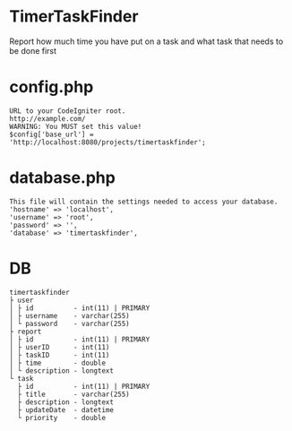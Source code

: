 # TimerTaskFinder
Report how much time you have put on a task and what task that needs to be done first

# config.php
```
URL to your CodeIgniter root.
http://example.com/
WARNING: You MUST set this value!
$config['base_url'] = 'http://localhost:8080/projects/timertaskfinder';
```

# database.php
```
This file will contain the settings needed to access your database.
'hostname' => 'localhost',
'username' => 'root',
'password' => '',
'database' => 'timertaskfinder',
```

# DB
```
timertaskfinder
├ user
│ ├ id          - int(11) | PRIMARY
│ ├ username    - varchar(255)
│ └ password    - varchar(255)
├ report
│ ├ id          - int(11) | PRIMARY
│ ├ userID      - int(11)
│ ├ taskID      - int(11)
│ ├ time        - double
│ └ description - longtext
└ task
  ├ id          - int(11) | PRIMARY
  ├ title       - varchar(255)
  ├ description - longtext
  ├ updateDate  - datetime
  └ priority    - double
```
